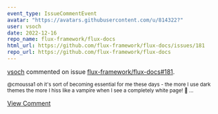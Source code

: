 ```yaml
---
event_type: IssueCommentEvent
avatar: "https://avatars.githubusercontent.com/u/814322?"
user: vsoch
date: 2022-12-16
repo_name: flux-framework/flux-docs
html_url: https://github.com/flux-framework/flux-docs/issues/181
repo_url: https://github.com/flux-framework/flux-docs
---
```


<a href='https://github.com/vsoch' target='_blank'>vsoch</a> commented on issue <a href='https://github.com/flux-framework/flux-docs/issues/181' target='_blank'>flux-framework/flux-docs#181</a>.

<small>@cmoussa1 oh it's sort of becoming essential for me these days - the more I use dark themes the more I hiss like a vampire when I see a completely white page! :vampire: ...</small>

<a href='https://github.com/flux-framework/flux-docs/issues/181' target='_blank'>View Comment</a>